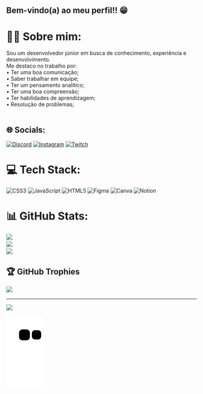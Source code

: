 ## Bem-vindo(a) ao meu perfil!! 😁

# 👨‍💻 Sobre mim:
Sou um desenvolvedor júnior em busca de conhecimento, experiência e desenvolvimento.<br>Me destaco no trabalho por: <br>• Ter uma boa comunicação;<br>• Saber trabalhar em equipe;<br>• Ter um pensamento analítico;<br>• Ter uma boa compreensão;<br>• Ter habilidades de aprendizagem;<br>• Resolução de problemas;<br><br>


## 🌐 Socials:
[![Discord](https://img.shields.io/badge/Discord-%237289DA.svg?logo=discord&logoColor=white)](https://discord.gg/Alemão#1631) [![Instagram](https://img.shields.io/badge/Instagram-%23E4405F.svg?logo=Instagram&logoColor=white)](https://instagram.com/enzo.e_) [![Twitch](https://img.shields.io/badge/Twitch-%239146FF.svg?logo=Twitch&logoColor=white)](https://twitch.tv/AlemãoCP) 
# 💻 Tech Stack:
![CSS3](https://img.shields.io/badge/css3-%231572B6.svg?style=flat&logo=css3&logoColor=white) ![JavaScript](https://img.shields.io/badge/javascript-%23323330.svg?style=flat&logo=javascript&logoColor=%23F7DF1E) ![HTML5](https://img.shields.io/badge/html5-%23E34F26.svg?style=flat&logo=html5&logoColor=white) 	![Figma](https://img.shields.io/badge/figma-%23F24E1E.svg?style=flat&logo=figma&logoColor=white) ![Canva](https://img.shields.io/badge/Canva-%2300C4CC.svg?style=flat&logo=Canva&logoColor=white) ![Notion](https://img.shields.io/badge/Notion-%23000000.svg?style=flat&logo=notion&logoColor=white)
# 📊 GitHub Stats:
![](https://github-readme-stats.vercel.app/api?username=EnzoCpe&theme=radical&hide_border=false&include_all_commits=false&count_private=false)<br/>
![](https://github-readme-streak-stats.herokuapp.com/?user=EnzoCpe&theme=radical&hide_border=false)<br/>
![](https://github-readme-stats.vercel.app/api/top-langs/?username=EnzoCpe&theme=radical&hide_border=false&include_all_commits=false&count_private=false&layout=compact)

## 🏆 GitHub Trophies
![](https://github-profile-trophy.vercel.app/?username=EnzoCpe&theme=radical&no-frame=false&no-bg=false&margin-w=4)

---
[![](https://visitcount.itsvg.in/api?id=EnzoCpe&icon=0&color=0)](https://visitcount.itsvg.in)

<div>
  
  ![Snake animation](https://github.com/enzocpe/enzocpe/blob/output/github-contribution-grid-snake.svg)
  
</div>
